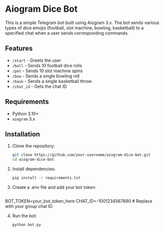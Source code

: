 # Aiogram Dice Bot  

This is a simple Telegram bot built using Aiogram 3.x. The bot sends various types of dice emojis (football, slot machine, bowling, basketball) to a specified chat when a user sends corresponding commands.  

## Features  
- `/start` - Greets the user  
- `/ball` - Sends 10 football dice rolls  
- `/pot` - Sends 10 slot machine spins  
- `/bow` - Sends a single bowling roll  
- `/bask` - Sends a single basketball throw  
- `/chat_id` - Gets the chat ID  

## Requirements  
- Python 3.10+
- `aiogram` 3.x  

## Installation  

1. Clone the repository:  
   ```sh
   git clone https://github.com/your-username/aiogram-dice-bot.git
   cd aiogram-dice-bot


2. Install dependencies:
   ```sh
   pip install -r requirements.txt


3. Create a .env file and add your bot token:
   ```sh
BOT_TOKEN=your_bot_token_here
CHAT_ID=-1001234567890  # Replace with your group chat ID

4. Run the bot:
    ```sh
    python bot.py
